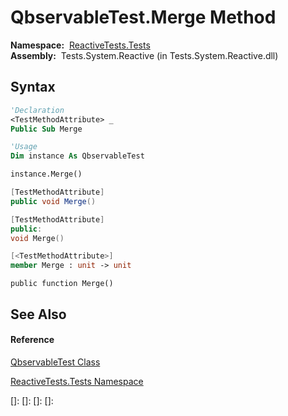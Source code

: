 # QbservableTest.Merge Method

**Namespace:**  [ReactiveTests.Tests](ReactiveTests.Tests\ReactiveTests.Tests.md)  
**Assembly:**  Tests.System.Reactive (in Tests.System.Reactive.dll)

## Syntax

```vb
'Declaration
<TestMethodAttribute> _
Public Sub Merge
```

```vb
'Usage
Dim instance As QbservableTest

instance.Merge()
```

```csharp
[TestMethodAttribute]
public void Merge()
```

```c++
[TestMethodAttribute]
public:
void Merge()
```

```fsharp
[<TestMethodAttribute>]
member Merge : unit -> unit 
```

```jscript
public function Merge()
```

## See Also

#### Reference

[QbservableTest Class](QbservableTest\QbservableTest.md)

[ReactiveTests.Tests Namespace](ReactiveTests.Tests\ReactiveTests.Tests.md)

[]: 
[]: 
[]: 
[]: 
